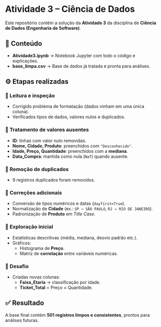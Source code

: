 # Atividade 3 – Ciência de Dados  

Este repositório contém a solução da **Atividade 3** da disciplina de **Ciência de Dados (Engenharia de Software)**.  

## 📂 Conteúdo  
- **Atividade3.ipynb** → Notebook Jupyter com todo o código e explicações.  
- **base_limpa.csv** → Base de dados já tratada e pronta para análises.  

## ⚙️ Etapas realizadas  

### 🔹 Leitura e inspeção  
- Corrigido problema de formatação (dados vinham em uma única coluna).  
- Verificados tipos de dados, valores nulos e duplicados.  

### 🔹 Tratamento de valores ausentes  
- **ID**: linhas com valor nulo removidas.  
- **Nome, Cidade, Produto**: preenchidos com `"Desconhecido"`.  
- **Idade, Preço, Quantidade**: preenchidos com a **mediana**.  
- **Data_Compra**: mantida como nula (`NaT`) quando ausente.  

### 🔹 Remoção de duplicados  
- 9 registros duplicados foram removidos.  

### 🔹 Correções adicionais  
- Conversão de tipos numéricos e datas (`dayfirst=True`).  
- Normalização de **Cidade** (ex.: `SP → SÃO PAULO`, `RJ → RIO DE JANEIRO`).  
- Padronização de **Produto** em *Title Case*.  

### 🔹 Exploração inicial  
- Estatísticas descritivas (média, mediana, desvio padrão etc.).  
- Gráficos:  
  - Histograma de **Preço**.  
  - Matriz de **correlação** entre variáveis numéricas.  

### 🔹 Desafio  
- Criadas novas colunas:  
  - **Faixa_Etaria** → classificação por idade.  
  - **Ticket_Total** = Preço × Quantidade.  

## ✅ Resultado  
A base final contém **501 registros limpos e consistentes**, prontos para análises futuras.  
